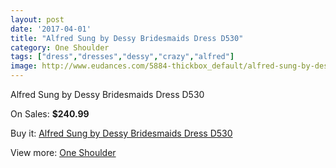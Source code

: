 ```yaml
---
layout: post
date: '2017-04-01'
title: "Alfred Sung by Dessy Bridesmaids Dress D530"
category: One Shoulder
tags: ["dress","dresses","dessy","crazy","alfred"]
image: http://www.eudances.com/5884-thickbox_default/alfred-sung-by-dessy-bridesmaids-dress-d530.jpg
---
```

Alfred Sung by Dessy Bridesmaids Dress D530

On Sales: **$240.99**
<a href="https://www.eudances.com/en/one-shoulder/2073-alfred-sung-by-dessy-bridesmaids-dress-d530.html"><amp-img layout="responsive" width="600" height="600" src="//www.eudances.com/5884-thickbox_default/alfred-sung-by-dessy-bridesmaids-dress-d530.jpg" alt="Alfred Sung by Dessy Bridesmaids Dress D530 0" /></a>
<a href="https://www.eudances.com/en/one-shoulder/2073-alfred-sung-by-dessy-bridesmaids-dress-d530.html"><amp-img layout="responsive" width="600" height="600" src="//www.eudances.com/5885-thickbox_default/alfred-sung-by-dessy-bridesmaids-dress-d530.jpg" alt="Alfred Sung by Dessy Bridesmaids Dress D530 1" /></a>

Buy it: [Alfred Sung by Dessy Bridesmaids Dress D530](https://www.eudances.com/en/one-shoulder/2073-alfred-sung-by-dessy-bridesmaids-dress-d530.html "Alfred Sung by Dessy Bridesmaids Dress D530")

View more: [One Shoulder](https://www.eudances.com/en/23-one-shoulder "One Shoulder")